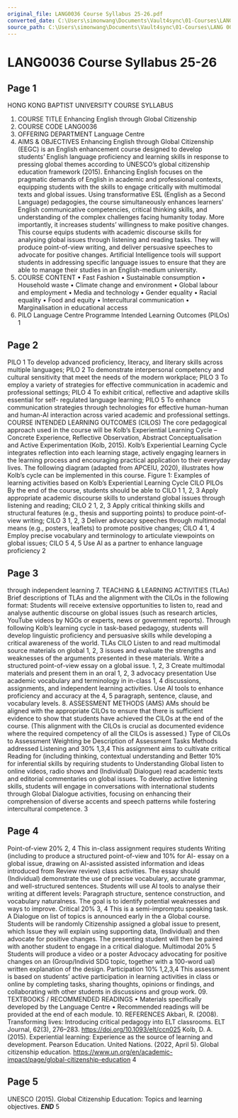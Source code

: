 ```yaml
---
original_file: LANG0036 Course Syllabus 25-26.pdf
converted_date: C:\Users\simonwang\Documents\Vault4sync\01-Courses\LANG 0036
source_path: C:\Users\simonwang\Documents\Vault4sync\01-Courses\LANG 0036\EmmaMaterials\Course Files\LANG0036 Course Syllabus 25-26.pdf
---
```


# LANG0036 Course Syllabus 25-26

## Page 1

HONG KONG BAPTIST UNIVERSITY
COURSE SYLLABUS
1. COURSE TITLE
Enhancing English through Global Citizenship
2. COURSE CODE
LANG0036
3. OFFERING DEPARTMENT
Language Centre
4. AIMS & OBJECTIVES
Enhancing English through Global Citizenship (EEGC) is an English enhancement course
designed to develop students’ English language proficiency and learning skills in response
to pressing global themes according to UNESCO’s global citizenship education framework
(2015). Enhancing English focuses on the pragmatic demands of English in academic and
professional contexts, equipping students with the skills to engage critically with multimodal
texts and global issues. Using transformative ESL (English as a Second Language)
pedagogies, the course simultaneously enhances learners’ English communicative
competencies, critical thinking skills, and understanding of the complex challenges facing
humanity today. More importantly, it increases students’ willingness to make positive
changes.
This course equips students with academic discourse skills for analysing global issues
through listening and reading tasks. They will produce point-of-view writing, and deliver
persuasive speeches to advocate for positive changes. Artificial Intelligence tools will
support students in addressing specific language issues to ensure that they are able to manage
their studies in an English-medium university.
5. COURSE CONTENT
• Fast Fashion
• Sustainable consumption
• Household waste
• Climate change and environment
• Global labour and employment
• Media and technology
• Gender equality
• Racial equality
• Food and equity
• Intercultural communication
• Marginalisation in educational access
6. PILO Language Centre Programme Intended Learning Outcomes
(PILOs)
1

## Page 2

PILO 1 To develop advanced proficiency, literacy, and literary skills across
multiple languages;
PILO 2 To demonstrate interpersonal competency and cultural sensitivity that
meet the needs of the modern workplace;
PILO 3 To employ a variety of strategies for effective communication in
academic and professional settings;
PILO 4 To exhibit critical, reflective and adaptive skills essential for self-
regulated language learning;
PILO 5 To enhance communication strategies through technologies for effective
human-human and human-AI interaction across varied academic and
professional settings.
COURSE INTENDED LEARNING OUTCOMES (CILOS)
The core pedagogical approach used in the course will be Kolb’s Experiential Learning
Cycle – Concrete Experience, Reflective Observation, Abstract Conceptualisation and
Active Experimentation (Kolb, 2015). Kolb’s Experiential Learning Cycle integrates
reflection into each learning stage, actively engaging learners in the learning process and
encouraging practical application to their everyday lives. The following diagram (adapted
from APCEIU, 2020), illustrates how Kolb’s cycle can be implemented in this course.
Figure 1: Examples of learning activities based on Kolb’s Experiential Learning Cycle
CILO PILOs By the end of the course, students should be able to
CILO 1 1, 2, 3 Apply appropriate academic discourse skills to understand
global issues through listening and reading;
CILO 2 1, 2, 3 Apply critical thinking skills and structural features (e.g.,
thesis and supporting points) to produce point-of-view
writing;
CILO 3 1, 2, 3 Deliver advocacy speeches through multimodal means (e.g.,
posters, leaflets) to promote positive changes;
CILO 4 1, 4 Employ precise vocabulary and terminology to articulate
viewpoints on global issues;
CILO 5 4, 5 Use AI as a partner to enhance language proficiency
2

## Page 3

through independent learning
7. TEACHING & LEARNING ACTIVITIES (TLAs)
Brief descriptions of TLAs and the alignment with the CILOs in the following format:
Students will receive extensive opportunities to listen to, read and analyse authentic discourse
on global issues (such as research articles, YouTube videos by NGOs or experts, news or
government reports). Through following Kolb’s learning cycle in task-based pedagogy,
students will develop linguistic proficiency and persuasive skills while developing a critical
awareness of the world.
TLAs CILO
Listen to and read multimodal source materials on global 1, 2, 3
issues and evaluate the strengths and weaknesses of the
arguments presented in these materials.
Write a structured point-of-view essay on a global issue. 1, 2, 3
Create multimodal materials and present them in an oral 1, 2, 3
advocacy presentation
Use academic vocabulary and terminology in in-class 1, 4
discussions, assignments, and independent learning
activities.
Use AI tools to enhance proficiency and accuracy at the 4, 5
paragraph, sentence, clause, and vocabulary levels.
8. ASSESSMENT METHODS (AMS)
AMs should be aligned with the appropriate CILOs to ensure that there is sufficient evidence to
show that students have achieved the CILOs at the end of the course. (This alignment with the
CILOs is crucial as documented evidence where the required competency of all the CILOs is
assessed.)
Type of CILOs to
Assessment Weighting be Description of Assessment Tasks
Methods addressed
Listening and 30% 1,3,4 This assignment aims to cultivate critical
Reading for (including thinking, contextual understanding and
Better 10% for inferential skills by requiring students to
Understanding Global listen to online videos, radio shows and
(Individual) Dialogue) read academic texts and editorial
commentaries on global issues.
To develop active listening skills, students
will engage in conversations with
international students through Global
Dialogue activities, focusing on enhancing
their comprehension of diverse accents
and speech patterns while fostering
intercultural competence.
3

## Page 4

Point-of-view 20% 2, 4 This in-class assignment requires students
Writing (including to produce a structured point-of-view
and 10% for AI- essay on a global issue, drawing on
AI-assisted assisted information and ideas introduced from
Review review) class activities. The essay should
(Individual) demonstrate the use of precise vocabulary,
accurate grammar, and well-structured
sentences.
Students will use AI tools to analyse their
writing at different levels: Paragraph
structure, sentence construction, and
vocabulary naturalness. The goal is to
identify potential weaknesses and ways to
improve.
Critical 20% 3, 4 This is a semi-impromptu speaking task. A
Dialogue on list of topics is announced early in the
a Global course. Students will be randomly
Citizenship assigned a global issue to present, which
Issue they will explain using supporting data,
(Individual) and then advocate for positive changes.
The presenting student will then be paired
with another student to engage in a critical
dialogue.
Multimodal 20% 5 Students will produce a video or a poster
Advocacy advocating for positive changes on an
(Group/Individ SDG topic, together with a 100-word
ual) written explanation of the design.
Participation 10% 1,2,3,4 This assessment is based on students’
active participation in learning activities in
class or online by completing tasks,
sharing thoughts, opinions or findings, and
collaborating with other students in
discussions and group work.
09. TEXTBOOKS / RECOMMENDED READINGS
• Materials specifically developed by the Language Centre
• Recommended readings will be provided at the end of each module.
10. REFERENCES
Akbari, R. (2008). Transforming lives: Introducing critical pedagogy into ELT classrooms.
ELT Journal, 62(3), 276–283. https://doi.org/10.1093/elt/ccn025
Kolb, D. A. (2015). Experiential learning: Experience as the source of learning and
development. Pearson Education.
United Nations. (2022, April 5). Global citizenship education.
https://www.un.org/en/academic-impact/page/global-citizenship-education
4

## Page 5

UNESCO (2015). Global Citizenship Education: Topics and learning objectives.
***END***
5
